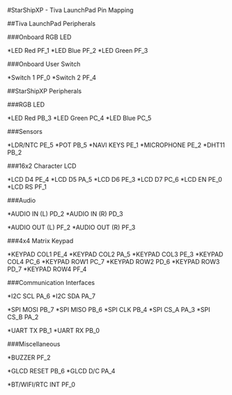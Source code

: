 #StarShipXP - Tiva LaunchPad Pin Mapping

##Tiva LaunchPad Peripherals

###Onboard RGB LED

*LED Red			PF_1
*LED Blue		PF_2
*LED Green		PF_3

###Onboard User Switch

*Switch 1		PF_0
*Switch 2		PF_4


##StarShipXP Peripherals

###RGB LED

*LED Red			PB_3
*LED Green		PC_4
*LED Blue		PC_5

###Sensors

*LDR/NTC 		PE_5
*POT 			PB_5
*NAVI KEYS 		PE_1
*MICROPHONE		PE_2
*DHT11 			PB_2

###16x2 Character LCD

*LCD D4 			PE_4
*LCD D5 			PA_5
*LCD D6 			PE_3
*LCD D7 			PC_6
*LCD EN 			PE_0
*LCD RS 			PF_1

###Audio

*AUDIO IN (L)	PD_2
*AUDIO IN (R)	PD_3

*AUDIO OUT (L)	PF_2
*AUDIO OUT (R) 	PF_3

###4x4 Matrix Keypad

*KEYPAD COL1 	PE_4
*KEYPAD COL2 	PA_5
*KEYPAD COL3 	PE_3
*KEYPAD COL4 	PC_6
*KEYPAD ROW1 	PC_7
*KEYPAD ROW2 	PD_6
*KEYPAD ROW3 	PD_7
*KEYPAD ROW4 	PF_4

###Communication Interfaces

*I2C SCL 		PA_6
*I2C SDA 		PA_7

*SPI MOSI 		PB_7
*SPI MISO 		PB_6
*SPI CLK 		PB_4
*SPI CS_A 		PA_3
*SPI CS_B 		PA_2

*UART TX 		PB_1
*UART RX 		PB_0

###Miscellaneous

*BUZZER 			PF_2

*GLCD RESET 		PB_6
*GLCD D/C 		PA_4

*BT/WIFI/RTC INT	PF_0

